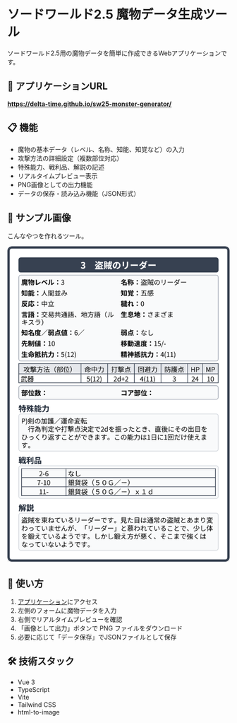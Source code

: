 # ソードワールド2.5 魔物データ生成ツール

ソードワールド2.5用の魔物データを簡単に作成できるWebアプリケーションです。

## 🔗 アプリケーションURL

**https://delta-time.github.io/sw25-monster-generator/**

## 📋 機能

- 魔物の基本データ（レベル、名称、知能、知覚など）の入力
- 攻撃方法の詳細設定（複数部位対応）
- 特殊能力、戦利品、解説の記述
- リアルタイムプレビュー表示
- PNG画像としての出力機能
- データの保存・読み込み機能（JSON形式）

## 📸 サンプル画像

こんなやつを作れるツール。

![example_img.png](example_img.png)

## 🚀 使い方

1. [アプリケーション](https://delta-time.github.io/sw25-monster-generator/)にアクセス
2. 左側のフォームに魔物データを入力
3. 右側でリアルタイムプレビューを確認
4. 「画像として出力」ボタンで PNG ファイルをダウンロード
5. 必要に応じて「データ保存」でJSONファイルとして保存

## 🛠️ 技術スタック

- Vue 3
- TypeScript
- Vite
- Tailwind CSS
- html-to-image
